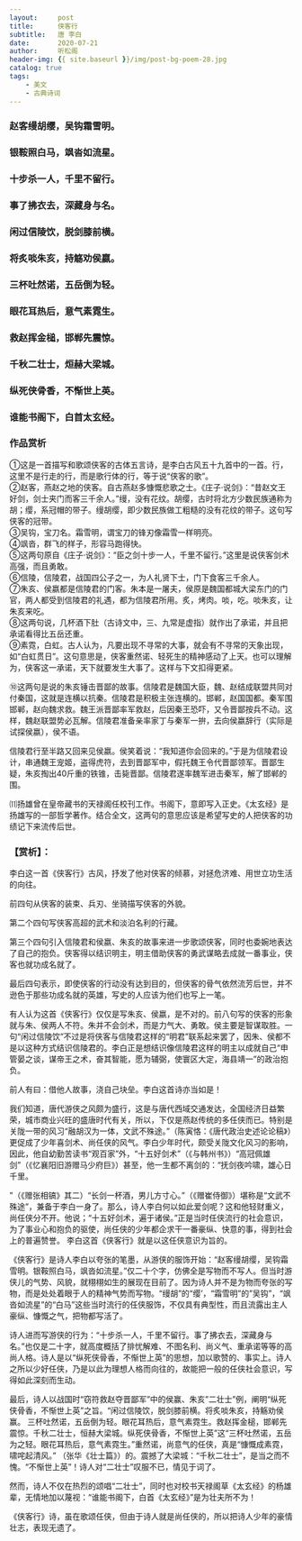 ```yaml
---
layout:     post
title:      侠客行
subtitle:   唐 李白
date:       2020-07-21
author:     听松阁
header-img: {{ site.baseurl }}/img/post-bg-poem-28.jpg
catalog: true
tags:
    - 美文
    - 古典诗词
---
```



### 赵客缦胡缨，吴钩霜雪明。
### 银鞍照白马，飒沓如流星。
### 十步杀一人，千里不留行。
### 事了拂衣去，深藏身与名。
### 闲过信陵饮，脱剑膝前横。
### 将炙啖朱亥，持觞劝侯嬴。
### 三杯吐然诺，五岳倒为轻。
### 眼花耳热后，意气素霓生。
### 救赵挥金槌，邯郸先震惊。
### 千秋二壮士，烜赫大梁城。
### 纵死侠骨香，不惭世上英。
### 谁能书阁下，白首太玄经。


### 作品赏析
①这是一首描写和歌颂侠客的古体五言诗，是李白古风五十九首中的一首。行，这里不是行走的行，而是歌行体的行，等于说“侠客的歌”。<br>
②赵客，燕赵之地的侠客。自古燕赵多慷慨悲歌之士。《庄子·说剑》：“昔赵文王好剑，剑士夹门而客三千余人。”缦，没有花纹。胡缨，古时将北方少数民族通称为胡；缨，系冠帽的带子。缦胡缨，即少数民族做工粗糙的没有花纹的带子。这句写侠客的冠带。<br>
③吴钩，宝刀名。霜雪明，谓宝刀的锋刃像霜雪一样明亮。<br>
④飒沓，群飞的样子，形容马跑得快。<br>
⑤这两句原自《庄子·说剑》：“臣之剑十步一人，千里不留行。”这里是说侠客剑术高强，而且勇敢。<br>
⑥信陵，信陵君，战国四公子之一，为人礼贤下士，门下食客三千余人。<br>
⑦朱亥、侯嬴都是信陵君的门客。朱本是一屠夫，侯原是魏国都城大梁东门的门官，两人都受到信陵君的礼遇，都为信陵君所用。炙，烤肉。啖，吃。啖朱亥，让朱亥来吃。<br>
⑧这两句说，几杯酒下肚（古诗文中，三、九常是虚指）就作出了承诺，并且把承诺看得比五岳还重。<br>
⑨素霓，白虹。古人认为，凡要出现不寻常的大事，就会有不寻常的天象出现，如“白虹贯日”。这句意思是，侠客重然诺、轻死生的精神感动了上天。也可以理解为，侠客这一承诺，天下就要发生大事了。这样与下文扣得更紧。<br>


⑩这两句是说的朱亥锤击晋鄙的故事。信陵君是魏国大臣，魏、赵结成联盟共同对付秦国，这就是连横以抗秦。信陵君是积极主张连横的。邯郸，赵国国都。秦军围邯郸，赵向魏求救。魏王派晋鄙率军救赵，后因秦王恐吓，又令晋鄙按兵不动。这样，魏赵联盟势必瓦解。信陵君准备亲率家丁与秦军一拚，去向侯嬴辞行（实际是试探侯嬴），侯不语。

信陵君行至半路又回来见侯嬴。侯笑着说：“我知道你会回来的。”于是为信陵君设计，串通魏王宠姬，盗得虎符，去到晋鄙军中，假托魏王令代晋鄙领军。晋鄙生疑，朱亥掏出40斤重的铁锥，击毙晋鄙。信陵君遂率魏军进击秦军，解了邯郸的围。

⑾扬雄曾在皇帝藏书的天禄阁任校刊工作。书阁下，意即写入正史。《太玄经》是扬雄写的一部哲学著作。结合全文，这两句的意思应该是希望写史的人把侠客的功绩记下来流传后世。


### 【赏析】：

李白这一首《侠客行》古风，抒发了他对侠客的倾慕，对拯危济难、用世立功生活的向往。

前四句从侠客的装束、兵刃、坐骑描写侠客的外貌。

第二个四句写侠客高超的武术和淡泊名利的行藏。

第三个四句引入信陵君和侯嬴、朱亥的故事来进一步歌颂侠客，同时也委婉地表达了自己的抱负。侠客得以结识明主，明主借助侠客的勇武谋略去成就一番事业，侠客也就功成名就了。

最后四句表示，即使侠客的行动没有达到目的，但侠客的骨气依然流芳后世，并不逊色于那些功成名就的英雄，写史的人应该为他们也写上一笔。

有人认为这首《侠客行》仅仅是写朱亥、侯嬴，是不对的。前八句写的侠客的形象就与朱、侯两人不符。朱并不会剑术，而是力气大、勇敢。侯主要是智谋取胜。一句“闲过信陵饮”不过是将侠客与信陵君这样的“明君”联系起来罢了，因朱、侯都不是以这种方式结识信陵君的。李白正是想结识像信陵君这样的明主以成就自己“申管晏之谈，谋帝王之术，奋其智能，愿为辅弼，使寰区大定，海县靖一”的政治抱负。

前人有曰：借他人故事，浇自己块垒。李白这首诗亦当如是！



我们知道，唐代游侠之风颇为盛行，这是与唐代西域交通发达，全国经济日益繁荣，城市商业兴旺的盛唐时代有关，所以，下仅是燕赵传统的多任侠而已。特别是关陇一带的风习“融胡汉为一体，文武不殊途。”（陈寅恪：《唐代政治史述论论稿》）更促成了少年喜剑术、尚任侠的风气。李白少年时代，颇受关陇文化风习的影响，因此，他自幼勤苦读书“观百家”外，“十五好剑术”（《与韩州书》）“高冠佩雄剑”（《忆襄阳旧游赠马少府巨》）甚至，他一生都不离剑的：“抚剑夜吟啸，雄心日千里。

”（《赠张相镐》其二）“长剑一杯酒，男儿方寸心。”（《赠崔侍御》）堪称是“文武不殊途”，兼备于李白一身了。那么，诗人李白何以如此爱剑呢？这和他轻财重义，尚任侠分不开。他说；“十五好剑术，遍于诸侯。”正是当时任侠流行的社会意识，为了事业心和抱负的驱使，尚任侠的少年都企求干一番豪纵、快意的事，得到社会上的普遍赞誉。
李白这首《侠客行》就是以这任侠意识为旨的。

《侠客行》是诗人李白以夸张的笔墨，从游侠的服饰开始：“赵客缦胡缨，吴钩霜雪明。银鞍照白马，飒沓如流星。”仅二十个字，仿佛全是写物而不写人。但当时游侠儿的气势、风貌，就栩栩如生的展现在目前了。因为诗人并不是为物而夸张的写物，而是处处着眼于人的精神气势而写物。“缦胡”的“缨’，“霜雪明”的”吴钩”，“飒沓如流星”的“白马”这些当时流行的任侠服饰，不仅具有典型性，而且流露出主人豪纵、慷慨之气，把物都写活了。

诗人进而写游侠的行为：“十步杀一人，千里不留行。事了拂衣去，深藏身与名。”也仅是二十字，就高度概括了排忧解难、不图名利、尚义气、重承诺等等的高尚人格。诗人是以“纵死侠骨香，不惭世上英”的思想，加以歌赞的、事实上。诗人之所以少好任侠，乃是以此为理想人格而向往的，故能把一般的任侠社会意识，写得如此深刻而生动。

最后，诗人以战国时“窃符救赵夺晋鄙军”中的侯赢、朱亥”二壮士”例，阐明“纵死侠骨香，不惭世上英”之旨。“闲过信陵饮，脱剑膝前横。将炙啖朱亥，持觞劝侯赢。
三杯吐然诺，五岳倒为轻。眼花耳热后，意气素霓生。救赵挥金槌，邯郸先震惊。千秋二壮士，恒赫大梁城。纵死侠骨香，不惭世上英”这“三杯吐然诺，五岳为之轻。眼花耳热后，意气素霓生。”重然诺，尚意气的任侠，真是“慷慨成素霓，啸咤起清风。”
（张华《壮士篇》）的。震撼了大梁城：“千秋二壮士”，是当之而不愧。“不惭世上英”！诗人对“二壮士”叹服不已，情见于词了。

然而，诗人不仅在热烈的颂唱“二壮士”，同时也对校书天禄阁草《太玄经》的杨雄辈，无情地加以蔑视：“谁能书阁下，白首《太玄经》”是为壮夫所不为！

《侠客行》诗，虽在歌颂任侠，但由于诗人就是尚任侠的，所以把诗人少年的豪情壮志，表现无遗了。

